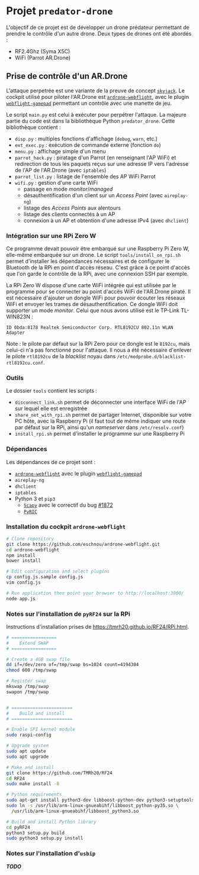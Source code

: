 # Projet `predator-drone`

L'objectif de ce projet est de développer un drone prédateur permettant de prendre le 
contrôle d'un autre drone. Deux types de drones ont été abordés :

- RF2.4Ghz (Syma X5C)
- WiFi (Parrot AR.Drone)

## Prise de contrôle d'un AR.Drone

L'attaque perpetrée est une variante de la preuve de concept 
[`skyjack`](https://github.com/samyk/skyjack). Le cockpit utilisé pour piloter l'AR.Drone 
est [`ardrone-webflight`](https://github.com/eschnou/ardrone-webflight), avec le plugin 
[`webflight-gamepad`](https://github.com/wiseman/webflight-gamepad/) permettant un 
contrôle avec une manette de jeu.

Le script `main.py` est celui à exécuter pour perpétrer l'attaque. La majeure partie du 
code est dans la bibliothèque Python `predator_drone`. Cette bibliothèque contient :

- `disp.py` : multiples fonctions d'affichage (`debug`, `warn`, etc.)
- `ext_exec.py` : exécution de commande externe (fonction `do`)
- `menu.py` : affichage simple d'un menu
- `parrot_hack.py` : piratage d'un Parrot (en renseignant l'AP WiFi) et redirection de 
  tous les paquets reçus sur une adresse IP vers l'adresse de l'AP de l'AR.Drone (avec 
  `iptables`)
- `parrot_list.py` : listage de l'ensemble des AP WiFi Parrot
- `wifi.py` : gestion d'une carte WiFi
  + passage en mode *monitor*/*managed*
  + désauthentification d'un client sur un *Access Point* (avec `aireplay-ng`)
  + listage des *Access Points* aux alentours
  + listage des clients connectés à un AP
  + connexion à un AP et obtention d'une adresse IPv4 (avec `dhclient`)



### Intégration sur une RPi Zero W

Ce programme devait pouvoir être embarqué sur une Raspberry Pi Zero W, elle-même embarquée 
sur un drone. Le script `tools/install_on_rpi.sh` permet d'installer les dépendances 
nécessaires et de configurer le Bluetooth de la RPi en point d'accès réseau. C'est grâce à 
ce point d'accès que l'on garde le contrôle de la RPi, avec une connexion SSH par exemple.

La RPi Zero W dispose d'une carte WiFi intégrée qui est utilisée par le programme pour se 
connecter au point d'accès WiFi de l'AR.Drone piraté. Il est nécessaire d'ajouter un 
dongle WiFi pour pouvoir écouter les réseaux WiFi et envoyer les trames de 
désauthentification. Ce dongle WiFi doit supporter un mode *monitor*. Celui que nous avons 
utilisé est le TP-Link TL-WIN823N :

```
ID 0bda:8178 Realtek Semiconductor Corp. RTL8192CU 802.11n WLAN Adapter
```

Note : le pilote par défaut sur la RPi Zero pour ce dongle est le `8192cu`, mais celui-ci 
n'a pas fonctionné pour l'attaque. Il nous a été nécessaire d'enlever le pilote 
`rtl8192cu` de la *blacklist* noyau dans `/etc/modprobe.d/blacklist-rtl8192cu.conf`.



### Outils

Le dossier `tools` contient les scripts :

- `disconnect_link.sh` permet de déconnecter une interface WiFi de l'AP sur lequel elle 
  est enregistrée
- `share_net_with_rpi.sh` permet de partager Internet, disponible sur votre PC hôte, avec 
  la Raspberry Pi (il faut tout de même indiquer une route par défaut sur la RPi, ainsi 
  qu'un *nameserver* dans `/etc/resolv.conf`)
- `install_rpi.sh` permet d'installer le programme sur une Raspberry Pi



### Dépendances

Les dépendances de ce projet sont :

- [`ardrone-webflight`](https://github.com/eschnou/ardrone-webflight) avec le plugin 
  [`webflight-gamepad`](https://github.com/wiseman/webflight-gamepad/)
- `aireplay-ng`
- `dhclient`
- `iptables`
- Python 3 et `pip3`
  + [`Scapy`](https://scapy.net/) avec le correctif du bug 
    [#1872](https://github.com/secdev/scapy/issues/1872)
  + [`PyRIC`](https://github.com/wraith-wireless/pyric)



### Installation du cockpit `ardrone-webflight`

```bash
# Clone repository
git clone https://github.com/eschnou/ardrone-webflight.git
cd ardrone-webflight
npm install
bower install

# Edit configuration and select plugins
cp config.js.sample config.js
vim config.js

# Run application then point your browser to http://localhost:3000/
node app.js
```



### Notes sur l'installation de `pyRF24` sur la RPi

Instructions d'installation prises de <https://tmrh20.github.io/RF24/RPi.html>.

```bash
# =================
#    Extend SWAP
# =================

# Create a 4GB swap file
dd if=/dev/zero of=/tmp/swap bs=1024 count=4194304
chmod 600 /tmp/swap

# Register swap
mkswap /tmp/swap
swapon /tmp/swap


# =======================
#    Build and install
# =======================

# Enable SPI kernel module
sudo raspi-config

# Upgrade system
sudo apt update
sudo apt upgrade

# Make and install
git clone https://github.com/TMRh20/RF24
cd RF24
sudo make install -B

# Python requirements
sudo apt-get install python3-dev libboost-python-dev python3-setuptools
sudo ln -s /usr/lib/arm-linux-gnueabihf/libboost_python-py35.so \
  /usr/lib/arm-linux-gnueabihf/libboost_python3.so

# Build and install Python library
cd pyRF24
python3 setup.py build
sudo python3 setup.py install
```



### Notes sur l'installation d'`usbip`

***TODO***

